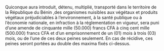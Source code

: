 Quiconque aura introduit, détenu, multiplié, transporté dans le territoire de la République du Bénin ,des organismes nuisibles aux végétaux et produits végétaux préjudiciables à l’environnement, à la santé publique ou à l’économie nationale, en infraction à la réglementation en vigueur, sera puni d’une amende de cinquante mille (50.000) francs CFA à cinq cent mille (500.000) francs CFA et d’un emprisonnement de un (01) mois à trois (03) mois, ou de l’une de ces deux peines seulement.
En cas de récidive, ces peines seront portées au double des maxima fixés ci-dessus.